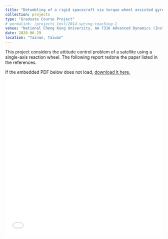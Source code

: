 ```yaml
---
title: "Detumbling of a rigid spacecraft via torque wheel assisted gyroscopic motion"
collection: projects
type: "Graduate Course Project"
# permalink: /projects_test/2014-spring-teaching-1
venue: "National Cheng Kung University, AA 7316 Advanced Dynamics (Instructor: Lin, Yiing-Yuh)"
date: 2020-06-29
location: "Tainan, Taiwan"
---
```


This project considers the attitude control problem of a satellite using a single-axis reaction wheel. The following report redone the paper listed in the references.

If the embedded PDF below does not load, [download it here.](/files/advanced_dyn_final.pdf)

<embed src="/files/advanced_dyn_final.pdf" width="100%" height="500px"/>
